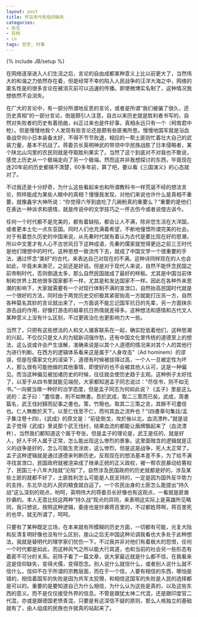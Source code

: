 ```yaml
---
layout: post
title: 怀古伤今和信仰缺失
categories: 
- 杂文
- 存档
- cn
tags: 哲学, 时事
---
```

{% include JB/setup %}

在网络逐渐进入人们生活之后，言论的自由成都某种意义上比以前更大了，当然伟大的和谐之力依然存在着，但是经常不幸的陷入人民战争的汪洋大海之中，网络的匿名性是的很多言论在被消灭前可以迅速的传播。即使微博实名制了，这种情况我想依然不会消失。

在广大的言论中，有一部分所谓地反思的言论，或者是所谓“我们被骗了很久，还历史真相”的一部分言论，倒是颇引人注意，自古以来历史就是胜利者书写的，自然对失败者的历史有着扭曲，纠正过来也是件好事，真相永远只有一个（柯南君中枪）。但是慢慢地我个人发现有些言论还是颇有些匪夷所思。慢慢地国军就是浴血奋战奈何小日本装备太好，不得不节节败退，相应的一帮土匪则忙着壮大自己的武装力量，基本不抗战了。蒋委员长英明神武的带领中华民族战胜了日本侵略者，某个陕北山沟里的农民则就是夺取胜利果实了。当然了这个到底对不对我也不敢说，感觉上历史从一个极端走向了另一个极端。然而这并非我想探讨的东西，毕竟现在连20年前的历史都搞不清楚，60多年前，算了吧，要以看《三国演义》的心态就对了。

不过我还是十分好奇，为什么这些看起来也和所谓教科书一样荒诞不经的想法言论，照样能成为某些人眼中的真相？慢慢我发现，对他们来说也许什么是真相不重要，就像鑫宇大神所说：“你觉得六爷到底吃了几碗粉真的重要么？”重要的是他们在表达一种诉求和感情，就是传说中的文学技巧之一怀古伤今或者说借古讽今。

任何一个时代都不是完美的，都有着缺陷，都会让人不满，除非您生活在大洋国，或者更本土化一点东亚国。同时人们也充满着希望，不断地憧憬所谓完美的社会。对于有着悠久历史的中国来说，从先秦时代就有着认为古代是要比现在好的思潮，所以中文里才有人心不古世风日下这种成语，先秦的儒家就觉得更远之前三王时代是他们理想中的时代，这种思想一致流传下去，就成了中国文学一个很重要的手法，通过怀念“美好”的古代，来表达自己对现在的不满。这种诗同样现在的人也会如此，毕竟未来渺茫，之前还是好说。但是对于现代人来说，自然不能怀念民国之前帝制时代，否则倒退太多，那么自然民国就成了最好的样板。尤其是中国当前体制和世界上其他很多国家都不一样，尤其是和发达国家不一样。因此在各种外来思潮的影响下，大家就需要有一个对现行体制不满的宣泄口，自然抬高民国时代就是一个很好的方法，同时由于两党历史交织极其紧密抬高一方就能打压另一方，自然各种莫名其妙的言论就出来了，一方面说不能忘记国军抗日的先辈，另一方面抹杀游击战的作用，好像打游击的祖辈抗日热情就差得多。这种想法和感情和古代文人某种意义上没有什么区别，不过更政治化也更影响力大一些。

 当然了，只把有这些想法的人和文人骚客联系在一起，确实贬低着他们，这种思潮的兴起，不仅仅只是文人的为赋新词强作愁，还有中国文化里传统的道德至上的想法，这么说或许会产生误解，准确来说是以其个人道德的情况来对其个人的其他行为进行判断。在西方的逻辑体系看来这是属于“人身攻击”（Ad hominem）的谬误，但是在儒家文化的浸染下，道德有时候被拔得过高，一个人一旦被定性为坏人，那么很有可能他做的其他事情，即使好的也不会被其他人认可，这是一种偏见。而当这种偏见被加诸历史的时候，往往就会使历史趋于主观。这种例子太好找了，以至于从四书里就能见端倪，大家都知道孟子同志说过：“尽信书，则不如无书。”一向被当做一种好的治学态度，但是孟子同志为何如此说？《孟子》里是这么说的：孟子曰：”盡信書，則不如無書。吾於武成，取二三策而已矣。武成，周書篇名，武王伐紂歸而記事之書也。策，竹簡也。取其二三策之言，其餘不可盡信也。仁人無敵於天下。以至仁伐至不仁，而何其血之流杵也？”(四書章句集註/孟子集注卷十四)，《武成》的原文是：“前徒倒戈，攻於後以北，血流漂杵。”就是说孟子觉得《武成》里说那个武王伐纣，结果血流的都能让盾牌飘起来了（血流漂杵），当然我们都知道这个属于夸张，但是孟子的理论是，武王是任的，就是好人，好人干坏人属于正常，怎么能出现这么惨烈的景象。这里面暗含的逻辑就是正义的战争是好的，怎么可能生灵涂炭，这么惨烈，但是这是战争，死人太正常了。孟子这种逻辑就是通过道德来判断历史。反观现在的想法基本差不多，为了给不满寻找宣泄口，民国政府就被渲染成了继承正统的正义政权，被一帮农民暴动给篡权了，民国三十八年大陆就“沦陷”了。自然涉及民国政府的历史就都是好的，涉及某些土匪的就都不好了，土匪胜利怎么可能是人民支持的，一定是因为国外反华势力的支持，东北华北的人民的粮食就白运了。一个农民出身的土匪怎么能提出“持久战”这么深刻的观点，哟呵，英明伟大的蒋委员长好像也有这观点，一看就是匪酋抄袭的。本人无意比较这两种“持久战”观点的异同，来表明这实际上是英雄所见略同，我只想说，按照这种逻辑，委座也是抄袭蒋百里的，不过都姓蒋啊，蒋百里死的也早，就无所谓了，呵呵。

只要有了某种既定立场，在本来就有所模糊的历史方面，一切都有可能，光复大陆和反清复明好像也没有什么区别，崖山之后无中国这种论调我看也大多处于此种想法，我就是替明代的理学家们忧伤一下。不过我并非对他们有着极大的怨恨，任何一个时代都是如此，而这种风气之所以能大行其道，也和当前的社会另一些形态有着密不可分的关系。前阵子看了一篇文章，说大家最近就是什么都不信，在我看来这是信仰缺失，变得犬儒，变得怨念。别人说什么就信什么，或者别人说什么就不信什么，信仰不在于所谓的宗教层面，而在于一个信，人要有相信的东西，哪怕是错的，相信着国军的失败是因为共军太狡猾，和相信这国军的失败是人民的选择都是可以的。重要的是要知道自己为什么相信，为什么认为这些是真的，以及这些东西的意义。而不是仅仅接受外界的信息。不管是跟犹太神二代混，还是跟印度官二代混，亦或是跟德国老愤青混，只要是有这深信不疑的原则，那么人格独立的基础就有了，由人组成的民族也许就真的站起来了。